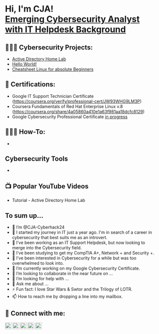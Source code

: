 <h1>Hi, I'm CJA! <br/><a href="https://github.com/CJA-Cyberhack24">Emerging Cybersecurity Analyst with IT Helpdesk Background</a></h1>

<h2>👩🏽‍💻 Cybersecurity Projects:</h2>

- [Active Directory Home Lab](https://www.github.com/CJA-Cyberhack24/LABURL)
- [Hello World!](https://github.com/CJA-Cyberhack24/Hello-World-)
- [Cheatsheet Linux for absolute Beginners](https://github.com/CJA-Cyberhack24/Linux-Essential-Introduction/blob/ecb42b77a0c95b6a40e8507a9edaa260c5b958e7/README.md)
  
<h2>📜 Certifications:</h2>

- Google IT Support Technician Certificate (https://coursera.org/verify/professional-cert/JW93WHG9LM3P)
- Coursera Fundamentals of Red Hat Enterprise Linux v.8 (https://coursera.org/share/4a05860a410e1a63f981aa18dcfc8129)
- Google Cybersecurity Professional Certificate [in progress](https://github.com/CJA-Cyberhack24/Google-Cybersecurity-Training-Portfolio.git)


<h2> 👩🏽‍🔧 How-To:</h2>

-


<h2>Cybersecurity Tools</h2>

-


<h2>📺 Popular YouTube Videos</h2>

- Tutorial - Active Directory Home Lab 


<h2>To sum up...</h2>

- 👋 I’m @CJA-Cyberhack24
- 🚀 I started my journey in IT just a year ago. I'm in search of a career in cybersecurity that best suits me as an introvert.
- 💞️ I’ve been working as an IT Support Helpdesk, but now looking to merge into the Cybersecurity field. 
- 🌱 I’ve been studying to get my CompTIA A+, Network + and Security +.
- 👀 I’ve been interested in Cybersecurity for a while but was too overwhelmed to look into.
- 🔭 I’m currently working on my Google Cybersecurity Certificate. 
- 👯 I’m looking to collaborate in the near future on ...
- 🤔 I’m looking for help with ...
- 💬 Ask me about ...
- ⚡ Fun fact: I love Star Wars & Swtor and the Trilogy of LOTR.
- 📫 How to reach me by dropping a line into my mailbox.

  
<h2> 🤳 Connect with me:</h2>


[<img align="left" alt="JoshMadakor | YouTube" width="22px" src="https://cdn.jsdelivr.net/npm/simple-icons@v3/icons/youtube.svg" />][youtube]
[<img align="left" alt="JoshMadakor | Twitter" width="22px" src="https://cdn.jsdelivr.net/npm/simple-icons@v3/icons/twitter.svg" />][twitter]
[<img align="left" alt="JoshMadakor | LinkedIn" width="22px" src="https://cdn.jsdelivr.net/npm/simple-icons@v3/icons/linkedin.svg" />][linkedin]
[<img align="left" alt="JoshMadakor | Instagram" width="22px" src="https://cdn.jsdelivr.net/npm/simple-icons@v3/icons/instagram.svg" />][instagram]
[<img align="left" alt="Bluesky" width="22px" src="https://upload.wikimedia.org/wikipedia/commons/7/7a/Bluesky_Logo.svg" />][Bluesky]


[twitter]: https://twitter.com/AvalerionP
[youtube]: https://www.youtube.com/@SAM7167
[instagram]: https://www.instagram.com/cjavalerion/
[linkedin]: https://linkedin.com/in/cjathanase
[Bluesky]: https://bsky.app/profile/athanasecj.bsky.social



<!--
**CJA-Cyberhack24/CJA-Cyberhack24** is a ✨ _special_ ✨ repository because its `README.md` (this file) appears on your GitHub profile.





